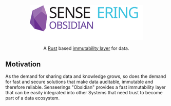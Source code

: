 <p align="center" >
  <img src="logo/logo.svg" width="70%">
</p>

<p align="center">
    A <a href="https://www.rust-lang.org/">Rust</a> based <a href="https://academy.binance.com/en/glossary/immutability">immutability layer</a> for data.
</p>

## Motivation

As the demand for sharing data and knowledge grows, so does the demand for fast and secure solutions that make data auditable, immutable and therefore reliable. Senseerings "Obsidian" provides a fast immutability layer that can be easily integrated into other Systems that need trust to become part of a data ecosystem.

